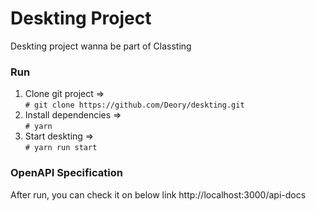 # Deskting Project

Deskting project wanna be part of Classting

### Run
1. Clone git project => <br>
  `# git clone https://github.com/Deory/deskting.git`
2. Install dependencies => <br>
  `# yarn`
3. Start deskting => <br>
  `# yarn run start`

### OpenAPI Specification
After run, you can check it on below link
http://localhost:3000/api-docs
